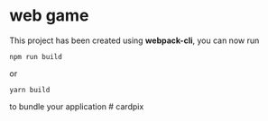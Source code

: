# web game

This project has been created using **webpack-cli**, you can now run

```
npm run build
```

or

```
yarn build
```

to bundle your application
#   c a r d p i x  
 